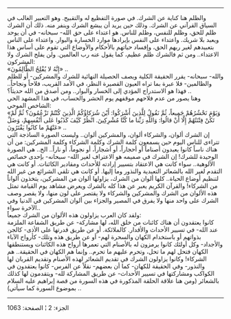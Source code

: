 ------------------------------------------------------------------------

والظلم هنا كناية عن الشرك. في صورة التفظيع له والتقبيح. وهو التعبير
الغالب في السياق القرآني عن الشرك. وذلك حين يريد أن يبشع الشرك وينفر
منه. ذلك أن الشرك ظلم للحق، وظلم للنفس، وظلم للناس. هو اعتداء على حق
الله- سبحانه- في أن يوحد ويعبد بلا شريك. واعتداء على النفس بإيرادها
موارد الخسارة والبوار. واعتداء على الناس بتعبيدهم لغير ربهم الحق، وإفساد
حياتهم بالأحكام والأوضاع التي تقوم على أساس هذا الاعتداء.. ومن ثم فالشرك
ظلم عظيم، كما يقول عنه رب العالمين. ولن يفلح الشرك ولا المشركون:  
«إِنَّهُ لا يُفْلِحُ الظَّالِمُونَ» ..  
والله- سبحانه- يقرر الحقيقة الكلية ويصف الحصيلة النهائية للشرك
والمشركين- أو للظلم والظالمين- فلا عبرة بما تراه العيون القصيرة النظر،
في الأمد القريب، فلاحاً ونجاحاً.. فهذا هو الاستدراج المؤدي إلى الخسار
والبوار.. ومن أصدق من الله حديثاً؟ ..  
وهنا يصور من عدم فلاحهم موقفهم يوم الحشر والحساب، في هذا المشهد الحي
الشاخص الموحي:  
«وَيَوْمَ نَحْشُرُهُمْ جَمِيعاً، ثُمَّ نَقُولُ لِلَّذِينَ أَشْرَكُوا: أَيْنَ شُرَكاؤُكُمُ الَّذِينَ كُنْتُمْ تَزْعُمُونَ؟
ثُمَّ لَمْ تَكُنْ فِتْنَتُهُمْ إِلَّا أَنْ قالُوا: وَاللَّهِ رَبِّنا ما كُنَّا مُشْرِكِينَ. انْظُرْ كَيْفَ كَذَبُوا
عَلى أَنْفُسِهِمْ، وَضَلَّ عَنْهُمْ ما كانُوا يَفْتَرُونَ» ..  
إن الشرك ألوان، والشركاء ألوان، والمشركين ألوان.. وليست الصورة الساذجة
التي تتراءى للناس اليوم حين يسمعون كلمة الشرك وكلمة الشركاء وكلمة
المشركين: من أن هناك ناساً كانوا يعبدون أصناماً أو أحجاراً، أو أشجاراً، أو
نجوماً، أو ناراً.. الخ.. هي الصورة الوحيدة للشرك! إن الشرك في صميمه هو
الاعتراف لغير الله- سبحانه- بإحدى خصائص الألوهية.. سواء كانت هي الاعتقاد
بتسيير إرادته للأحداث ومقادير الكائنات. أو كانت هي التقدم لغير الله
بالشعائر التعبدية والنذور وما إليها. أو كانت هي تلقي الشرائع من غير الله
لتنظيم أوضاع الحياة.. كلها ألوان من الشرك، يزاولها ألوان من المشركين،
يتخذون ألواناً من الشركاء! والقرآن الكريم يعبر عن هذا كله بالشرك ويعرض
مشاهد يوم القيامة تمثل هذه الألوان من الشرك والمشركين والشركاء ولا يقتصر
على لون منها، ولا يقصر وصف الشرك على واحد منها ولا يفرق في المصير
والجزاء بين ألوان المشركين في الدنيا وفي الآخرة سواء..  
ولقد كان العرب يزاولون هذه الألوان من الشرك جميعاً:  
كانوا يعتقدون أن هناك كائنات من خلق الله، لها مشاركة- عن طريق الشفاعة
الملزمة عند الله- في تسيير الأحداث والأقدار. كالملائكة. أو عن طريق
قدرتها على الأذى- كالجن بذواتهم أو باستخدام الكهان والسحرة لهم- أو عن
طريق هذه وتلك- كأرواح الآباء والأجداد- وكل أولئك كانوا يرمزون له
بالأصنام التي تعمرها أرواح هذه الكائنات ويستنطقها الكهان فتحل لهم ما
تحل، وتحرم عليهم ما تحرم.. وإنما هم الكهان في الحقيقة.. هم الشركاء!
وكانوا يزاولون الشرك في تقديم الشعائر لهذه الأصنام وتقديم القربان لها
والنذور- وفي الحقيقة للكهان- كما أن بعضهم- نقلاً عن الفرس- كانوا يعتقدون
في الكواكب ومشاركتها في تسيير الأحداث- عن طريق المشاركة لله- ويتقدمون
لها كذلك بالشعائر (ومن هنا علاقة الحلقة المذكورة في هذه السورة من قصة
إبراهيم عليه السلام بموضوع السورة كما سيأتي) ..

------------------------------------------------------------------------

الجزء: 2 ¦ الصفحة: 1063
